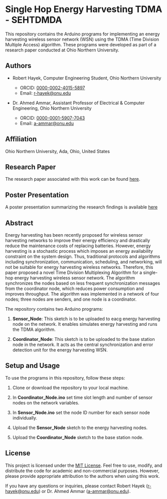# Single Hop Energy Harvesting TDMA - SEHTDMDA

This repository contains the Arduino programs for implementing an energy harvesting wireless sensor network (WSN) using the TDMA (Time Division Multiple Access) algorithm. These programs were developed as part of a research paper conducted at Ohio Northern University. 

## Authors

- Robert Hayek, Computer Engineering Student, Ohio Northern University
  - ORCID: [0000-0002-4015-5897](https://orcid.org/0000-0002-4015-5897)
  - Email: r-hayek@onu.edu

- Dr. Ahmed Ammar, Assistant Professor of Electrical & Computer Engineering, Ohio Northern University
  - ORCID: [0000-0001-5907-7043](https://orcid.org/0000-0001-5907-7043)
  - Email: a-ammar@onu.edu

## Affiliation

Ohio Northern University, Ada, Ohio, United States

## Research Paper

The research paper associated with this work can be found [here](link-to-paper).

## Poster Presentation

A poster presentation summarizing the research findings is available [here](https://digitalcommons.onu.edu/student_research_colloquium/2023/posters/44/)

## Abstract
Energy harvesting has been recently proposed for wireless sensor harvesting networks to improve their energy efficiency and drastically reduce the maintenance costs of replacing batteries. However, energy harvesting is a stochastic process which imposes an energy availability constraint on the system design. Thus, traditional protocols and algorithms including synchronization, communication, scheduling, and networking, will not be suitable for energy harvesting wireless networks. Therefore, this paper proposed a novel Time Division Multiplexing Algorithm for a single-hop energy harvesting wireless sensor network. The algorithm synchronizes the nodes based on less frequent synchronization messages from the coordinator node, which reduces power consumption and improves throughput. The algorithm was implemented in a network of four nodes; three nodes are senders, and one node is a coordinator.

The repository contains two Arduino programs:

1. **Sensor_Node**: This sketch is to be uploaded to eacg energy harvesting node on the network. It enables simulates energy harvesting and runs the TDMA algorithm.

2. **Coordinator_Node**: This sketch is to be uploaded to the base station node in the network. It acts as the central synchronization and error detection unit for the energy harvesting WSN.

## Setup and Usage

To use the programs in this repository, follow these steps:

1. Clone or download the repository to your local machine.

2. In **Coordinator_Node.ino** set time slot length and number of sensor nodes on the network variables.

3. In **Sensor_Node.ino** set the node ID number for each sensor node individually.

4. Upload the **Sensor_Node** sketch to the energy harvesting nodes.

5. Upload the **Coordinator_Node** sketch to the base station node.


## License

This project is licensed under the [MIT License](LICENSE). Feel free to use, modify, and distribute the code for academic and non-commercial purposes. However, please provide appropriate attribution to the authors when using this work.

If you have any questions or inquiries, please contact Robert Hayek (r-hayek@onu.edu) or Dr. Ahmed Ammar (a-ammar@onu.edu).
